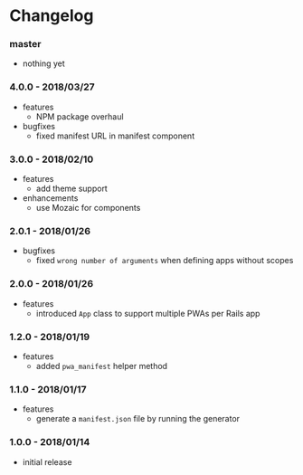 # Changelog

### master

* nothing yet

### 4.0.0 - 2018/03/27

* features
    * NPM package overhaul
* bugfixes
    * fixed manifest URL in manifest component

### 3.0.0 - 2018/02/10

* features
    * add theme support
* enhancements
    * use Mozaic for components

### 2.0.1 - 2018/01/26

* bugfixes
    * fixed `wrong number of arguments` when defining apps without scopes

### 2.0.0 - 2018/01/26

* features
    * introduced `App` class to support multiple PWAs per Rails app

### 1.2.0 - 2018/01/19

* features
    * added `pwa_manifest` helper method

### 1.1.0 - 2018/01/17

* features
    * generate a `manifest.json` file by running the generator

### 1.0.0 - 2018/01/14

* initial release
